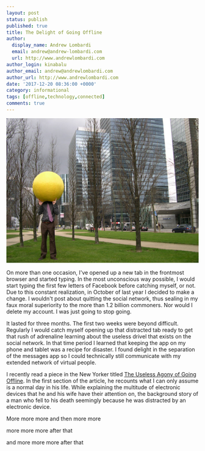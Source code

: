 ```yaml
---
layout: post
status: publish
published: true
title: The Delight of Going Offline
author:
  display_name: Andrew Lombardi
  email: andrew@andrew-lombardi.com
  url: http://www.andrewlombardi.com
author_login: kinabalu
author_email: andrew@andrewlombardi.com
author_url: http://www.andrewlombardi.com
date: '2017-12-20 08:36:00 +0000'
category: informational
tags: [offline,technology,connected]
comments: true
---
```


![Going Offline](images/blog/going_offline.jpg)

On more than one occasion, I've opened up a new tab in the frontmost browser and started typing. In the most unconscious way possible, I would start typing the first few letters of Facebook before catching myself, or not. Due to this constant realization, in October of last year I decided to make a change. I wouldn't post about quitting the social network, thus sealing in my faux moral superiority to the more than 1.2 billion commoners. Nor would I delete my account. I was just going to stop going.

It lasted for three months. The first two weeks were beyond difficult. Regularly I would catch myself opening up that distracted tab ready to get that rush of adrenaline learning about the useless drivel that exists on the social network. In that time period I learned that keeping the app on my phone and tablet was a recipe for disaster. I found delight in the separation of the messages app so I could technically still communicate with my extended network of virtual people.

I recently read a piece in the New Yorker titled [The Useless Agony of Going Offline](http://www.newyorker.com/books/page-turner/the-useless-agony-of-going-offline). In the first section of the article, he recounts what I can only assume is a normal day in his life. While explaining the multitude of electronic devices that he and his wife have their attention on, the background story of a man who fell to his death seemingly because he was distracted by an electronic device.


<!--more-->

More more more
and then more more

more more more after that


and more more more after that
